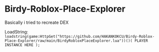 # Birdy-Roblox-Place-Explorer
Basically i tried to recreate DEX

LoadString: 
`loadstring(game:HttpGet("https://github.com/HAKANKOKCU/Birdy-Roblox-Place-Explorer/raw/main/BirdyRobloxPlaceExplorer.lua"))()( PLAYER INSTANCE HERE );`
